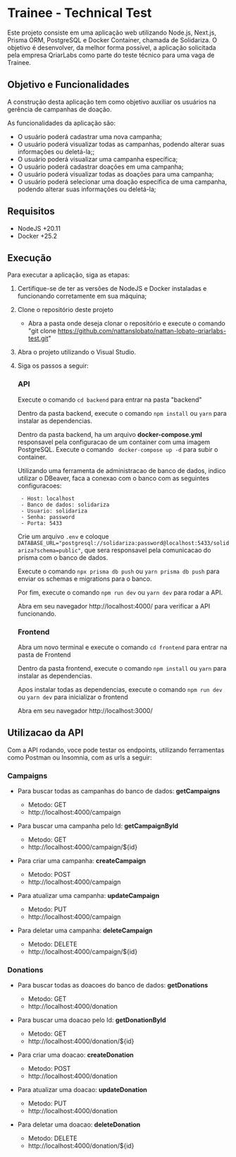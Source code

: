 # Trainee - Technical Test

Este projeto consiste em uma aplicação web utilizando Node.js, Next.js, Prisma ORM, PostgreSQL e Docker Container, chamada de Solidariza. O objetivo é desenvolver, da melhor forma possível, a aplicação solicitada pela empresa QriarLabs como parte do teste técnico para uma vaga de Trainee.

## Objetivo e Funcionalidades
A construção desta aplicação tem como objetivo auxiliar os usuários na gerência de campanhas de doação.

As funcionalidades da aplicação são:
- O usuário poderá cadastrar uma nova campanha;
- O usuário poderá visualizar todas as campanhas, podendo alterar suas informações ou deletá-la;;
- O usuário poderá visualizar uma campanha específica;
- O usuário poderá cadastrar doações em uma campanha;
- O usuário poderá visualizar todas as doações para uma campanha;
- O usuário poderá selecionar uma doação específica de uma campanha, podendo alterar suas informações ou deletá-la;

## Requisitos
- NodeJS +20.11
- Docker +25.2

## Execução
Para executar a aplicação, siga as etapas:
1. Certifique-se de ter as versões de NodeJS e Docker instaladas e funcionando corretamente em sua máquina;
    

2. Clone o repositório deste projeto 
    - Abra a pasta onde deseja clonar o repositório e execute o comando "git clone https://github.com/nattanslobato/nattan-lobato-qriarlabs-test.git"

3. Abra o projeto utilizando o Visual Studio.

4. Siga os passos a seguir:

    ### API

     Execute o comando ``` cd backend ``` para entrar na pasta "backend"
     
     Dentro da pasta backend, execute o comando ``` npm install ``` ou ``` yarn ``` para instalar as dependencias.

     Dentro da pasta backend, ha um arquivo **docker-compose.yml** responsavel pela configuracao de um container com uma imagem PostgreSQL. Execute o comando ``` docker-compose up -d``` para subir o container.

     Utilizando uma ferramenta de administracao de banco de dados, indico utilizar o DBeaver, faca a conexao com o banco com as seguintes configuracoes:
        
        - Host: localhost
        - Banco de dados: solidariza
        - Usuario: solidariza
        - Senha: password
        - Porta: 5433
    
    Crie um arquivo ```.env``` e coloque ```DATABASE_URL="postgresql://solidariza:password@localhost:5433/solidariza?schema=public"```, que sera responsavel pela comunicacao do prisma com o banco de dados.
    
    Execute o comando ```npx prisma db push``` ou ```yarn prisma db push``` para enviar os schemas e migrations para o banco.

    Por fim, execute o comando ```npm run dev``` ou ```yarn dev``` para rodar a API.

    Abra em seu navegador http://localhost:4000/ para verificar a API funcionando.


    ### Frontend
    
    Abra um novo terminal e execute o comando ```cd frontend``` para entrar na pasta de Frontend

    Dentro da pasta frontend, execute o comando ``` npm install ``` ou ``` yarn ``` para instalar as dependencias.

    Apos instalar todas as dependencias, execute o comando ```npm run dev``` ou ```yarn dev``` para inicializar o frontend

    Abra em seu navegador http://localhost:3000/


## Utilizacao da API

Com a API rodando, voce pode testar os endpoints, utilizando ferramentas como Postman ou Insomnia, com as urls a seguir:

### Campaigns

- Para buscar todas as campanhas do banco de dados: **getCampaigns**
    
    - Metodo: GET
    - http://localhost:4000/campaign

- Para buscar uma campanha pelo Id: **getCampaignById**

    - Metodo: GET
    - http://localhost:4000/campaign/${id}

- Para criar uma campanha: **createCampaign**

    - Metodo: POST
    - http://localhost:4000/campaign

- Para atualizar uma campanha: **updateCampaign**

    - Metodo: PUT
    - http://localhost:4000/campaign

- Para deletar uma campanha: **deleteCampaign**

    - Metodo: DELETE
    - http://localhost:4000/campaign/${id}

### Donations

- Para buscar todas as doacoes do banco de dados: **getDonations**
    
    - Metodo: GET
    - http://localhost:4000/donation

- Para buscar uma doacao pelo Id: **getDonationById**

    - Metodo: GET
    - http://localhost:4000/donation/${id}

- Para criar uma doacao: **createDonation**

    - Metodo: POST
    - http://localhost:4000/donation

- Para atualizar uma doacao: **updateDonation**

    - Metodo: PUT
    - http://localhost:4000/donation

- Para deletar uma doacao: **deleteDonation**

    - Metodo: DELETE
    - http://localhost:4000/donation/${id}




